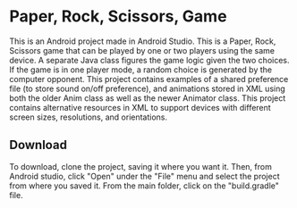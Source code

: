 # Paper, Rock, Scissors, Game

This is an Android project made in Android Studio.  This is a Paper, Rock, Scissors game that can be played by one or two players using the same device.  A separate Java class figures the game logic given the two choices.  If the game is in one player mode, a random choice is generated by the computer opponent.  This project contains examples of a shared preference file (to store sound on/off preference), and animations stored in XML using both the older Anim class as well as the newer Animator class. This project contains alternative resources in XML to support devices with different screen sizes, resolutions, and orientations.

## Download
To download, clone the project, saving it where you want it. Then, from Android studio, click "Open" under the "File" menu and select the project from where you saved it. From the main folder, click on the "build.gradle" file.
